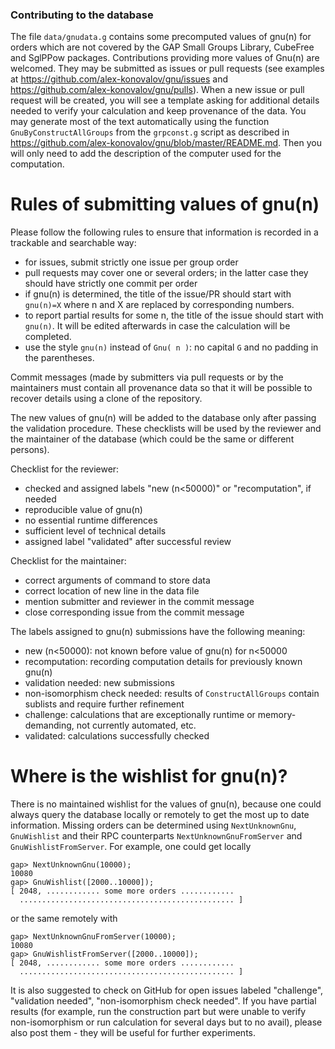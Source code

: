 ### Contributing to the database

The file `data/gnudata.g` contains some precomputed values of gnu(n) for
orders which are not covered by the GAP Small Groups Library, CubeFree
and SglPPow packages. Contributions providing more values of Gnu(n) 
are welcomed. They may be submitted as issues or pull requests (see
examples at <https://github.com/alex-konovalov/gnu/issues> and
<https://github.com/alex-konovalov/gnu/pulls>). When a new issue or pull 
request will be created, you will see a template asking for additional 
details needed to verify your calculation and keep provenance of the 
data. You may generate most of the text automatically using the function
`GnuByConstructAllGroups` from the `grpconst.g` script as described in 
<https://github.com/alex-konovalov/gnu/blob/master/README.md>. Then you 
will only need to add the description of the computer used for the
computation.

# Rules of submitting values of gnu(n)

Please follow the following rules to ensure that information is recorded
in a trackable and searchable way:
- for issues, submit strictly one issue per group order
- pull requests may cover one or several orders; in the latter 
  case they should have strictly one commit per order
- if gnu(n) is determined, the title of the issue/PR should start with
  `gnu(n)=X` where n and X are replaced by corresponding numbers.
- to report partial results for some n, the title of the issue should
  start with `gnu(n)`. It will be edited afterwards in case the calculation 
  will be completed.
- use the style `gnu(n)` instead of `Gnu( n )`: no capital `G` and no
  padding in the parentheses.

Commit messages (made by submitters via pull requests or by the maintainers 
must contain all provenance data so that it will be possible to recover details 
using a clone of the repository.

The new values of gnu(n) will be added to the database only after passing the
validation procedure. These checklists will be used by the reviewer and the 
maintainer of the database (which could be the same or different persons).

Checklist for the reviewer:
- checked and assigned labels "new (n<50000)" or "recomputation", if needed
- reproducible value of gnu(n)
- no essential runtime differences
- sufficient level of technical details
- assigned label "validated" after successful review

Checklist for the maintainer:
- correct arguments of command to store data
- correct location of new line in the data file
- mention submitter and reviewer in the commit message
- close corresponding issue from the commit message 

The labels assigned to gnu(n) submissions have the following meaning:
- new (n<50000): not known before value of gnu(n) for n<50000
- recomputation: recording computation details for previously known gnu(n)
- validation needed: new submissions
- non-isomorphism check needed: results of `ConstructAllGroups` contain
  sublists and require further refinement
- challenge: calculations that are exceptionally runtime or memory-demanding,
  not currently automated, etc.
- validated: calculations successfully checked 

# Where is the wishlist for gnu(n)?

There is no maintained wishlist for the values of gnu(n), because one could
always query the database locally or remotely to get the most up to date
information. Missing orders can be determined using `NextUnknownGnu`, 
`GnuWishlist` and their RPC counterparts `NextUnknownGnuFromServer` and 
`GnuWishlistFromServer`. For example, one could get locally

```
gap> NextUnknownGnu(10000);
10080
gap> GnuWishlist([2000..10000]);
[ 2048, ............ some more orders ............
  ................................................ ]
```

or the same remotely with

```
gap> NextUnknownGnuFromServer(10000);
10080
gap> GnuWishlistFromServer([2000..10000]);
[ 2048, ............ some more orders ............
  ................................................ ]
```

It is also suggested to check on GitHub for open issues labeled "challenge",
"validation needed", "non-isomorphism check needed". If you have partial
results (for example, run the construction part but were unable to verify
non-isomorphism or run calculation for several days but to no avail), please 
also post them - they will be useful for further experiments.
